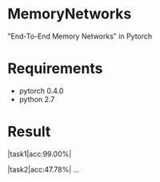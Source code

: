 # MemoryNetworks
"End-To-End Memory Networks" in Pytorch

# Requirements
- pytorch 0.4.0
- python 2.7

# Result

|task1|acc:99.00%|


|task2|acc:47.78%|
...
